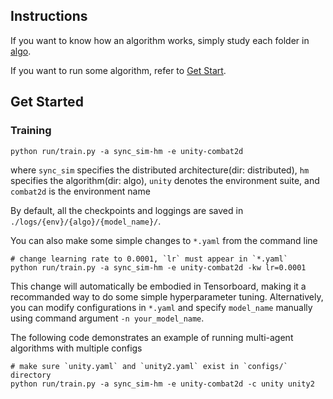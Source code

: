 ## Instructions

If you want to know how an algorithm works, simply study each folder in [algo](https://github.com/xlnwel/g2rl/tree/master/algo).

If you want to run some algorithm, refer to [Get Start](#start).

## <a name="start"></a>Get Started

### Training

```shell
python run/train.py -a sync_sim-hm -e unity-combat2d
```

where `sync_sim` specifies the distributed architecture(dir: distributed), `hm` specifies the algorithm(dir: algo), `unity` denotes the environment suite, and `combat2d` is the environment name

By default, all the checkpoints and loggings are saved in `./logs/{env}/{algo}/{model_name}/`.

You can also make some simple changes to `*.yaml` from the command line

```shell
# change learning rate to 0.0001, `lr` must appear in `*.yaml`
python run/train.py -a sync_sim-hm -e unity-combat2d -kw lr=0.0001
```

This change will automatically be embodied in Tensorboard, making it a recommanded way to do some simple hyperparameter tuning. Alternatively, you can modify configurations in `*.yaml` and specify `model_name` manually using command argument `-n your_model_name`.

The following code demonstrates an example of running multi-agent algorithms with multiple configs

```shell
# make sure `unity.yaml` and `unity2.yaml` exist in `configs/` directory
python run/train.py -a sync_sim-hm -e unity-combat2d -c unity unity2
```
